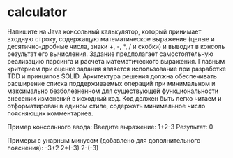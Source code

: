 # calculator

Напишите на Java консольный калькулятор, который принимает входную строку, 
содержащую математическое выражение (целые и десятично-дробные числа, знаки +, -, *, / и скобки) 
и выводит в консоль результат его вычисления. 
Задание предполагает самостоятельную реализацию парсинга и расчета математического выражения.
Главным критерием при оценке задания является использование при разработке TDD и принципов SOLID. 
Архитектура решения должна обеспечивать расширение списка поддерживаемых операций при минимальном и максимально безболезненном для существующей функциональности внесении изменений в исходный код. 
Код должен быть легко читаем и отформатирован в едином стиле, содержать минимальное число поясняющих комментариев.

Пример консольного ввода:
Введите выражение: 1+2-3
Результат: 0

Примеры с унарным минусом (добавлено для дополнительного пояснения):
-3+2
2*(-3)
2-(-3)
